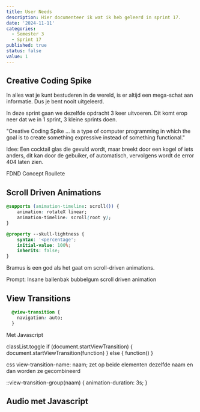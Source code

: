 ```yaml
---
title: User Needs
description: Hier documenteer ik wat ik heb geleerd in sprint 17.
date: '2024-11-11'
categories:
  - Semester 3
  - Sprint 17
published: true
status: false
value: 1
---
```


## Creative Coding Spike
In alles wat je kunt bestuderen in de wereld, is er altijd een mega-schat aan informatie. Dus je bent nooit uitgeleerd.

In deze sprint gaan we dezelfde opdracht 3 keer uitvoeren. Dit komt erop neer dat we in 1 sprint, 3 kleine sprints doen.

"Creative Coding Spike ... is a type of computer programming in which the goal is to create something expressive instead of something functional."

Idee: Een cocktail glas die gevuld wordt, maar breekt door een kogel of iets anders, dit kan door de gebuiker, of automatisch, vervolgens wordt de error 404 laten zien.

FDND Concept Roullete

## Scroll Driven Animations
````css
@supports (animation-timeline: scroll()) {
    animation: rotateX linear;
    animation-timeline: scroll(root y);
}
````

````css
@property --skull-lightness {
    syntax: '<percentage';
    initial-value: 100%;
    inherits: false;
}
````

Bramus is een god als het gaat om scroll-driven animations. 

Prompt:
Insane ballenbak bubbelgum scroll driven animation


## View Transitions

````css
  @view-transition {
    navigation: auto;
  }
````

Met Javascript

classList.toggle
if (document.startViewTransition) {
  	document.startViewTransition(function)
} else {
  function()
}

css
view-transition-name: naam;
zet op beide elementen dezelfde naam en dan worden ze gecombineerd

::view-transition-group(naam) {
  animation-duration: 3s;
}

## Audio met Javascript

